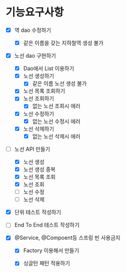 # 기능요구사항

- [x] 역 dao 수정하기 

  - [x] 같은 이름을 갖는 지하철역 생성 불가

- [x] 노선 dao 구현하기

  - [x] Dao에서 List 이용하기
  - [x] 노선 생성하기
    - [x] 같은 이름 노선 생성 불가
  - [x] 노선 목록 조회하기
  - [x] 노선 조회하기
    - [x] 없는 노선 조회시 에러
  - [x] 노선 수정하기
    - [x] 없는 노선 수정시 에러
  - [x] 노선 삭제하기
    - [x] 없는 노선 삭제시 에러

- [ ] 노선 API 만들기

  - [x] 노선 생성
  - [x] 노선 생성 중복
  - [x] 노선 목록 조회
  - [x] 노선 조회
  - [ ] 노선 수정
  - [ ] 노선 삭제

- [x] 단위 테스트 작성하기

- [ ] End To End 테스트 작성하기 

- [x] @Service, @Compoent등 스프링 빈 사용금지

  - [x] Factory 이용해서 만들기
  - [x] 싱글턴 패턴 적용하기

  

